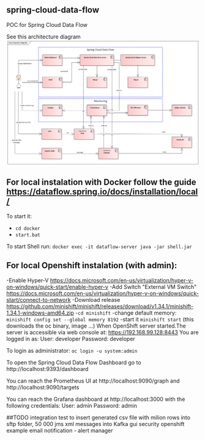 ## spring-cloud-data-flow
POC for Spring Cloud Data Flow

See this architecture diagram ![Architecture diagram](architecture.png?raw=true "Title")


## For local instalation with Docker follow the guide https://dataflow.spring.io/docs/installation/local/
To start it:
- `cd docker`
- `start.bat`

To start Shell run:
`docker exec -it dataflow-server java -jar shell.jar`

## For local Openshift instalation (with admin):
-Enable Hyper-V https://docs.microsoft.com/en-us/virtualization/hyper-v-on-windows/quick-start/enable-hyper-v
-Add Switch "External VM Switch" https://docs.microsoft.com/en-us/virtualization/hyper-v-on-windows/quick-start/connect-to-network
-Download release https://github.com/minishift/minishift/releases/download/v1.34.1/minishift-1.34.1-windows-amd64.zip
-`cd minishift`
-change default memory: `minishift config set --global memory 8192`
-start it `minishift start`  (this downloads the oc binary, image ...)
When OpenShift server started.The server is accessible via web console at: https://192.168.99.128:8443
You are logged in as:
User:     developer
Password: developer

To login as administrator: `oc login -u system:admin`


To open the Spring Cloud Data Flow Dashboard go to http://localhost:9393/dashboard

You can reach the Prometheus UI at http://localhost:9090/graph and http://localhost:9090/targets

You can reach the Grafana dashboard at http://localhost:3000 with the following credentials:
User: admin
Password: admin

##TODO 
integration test to insert generated csv file with milion rows into sftp folder, 50 000 jms xml messages into Kafka 
gui security
openshift example
email notification - alert manager
